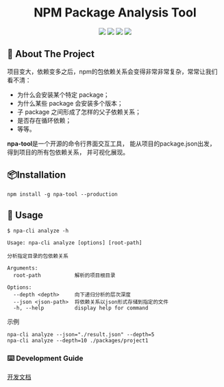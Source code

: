 
<h1 align="center">NPM Package Analysis Tool </h1>
<div align="center">

[![](https://img.shields.io/badge/npm-v1.0.0-red.svg)](https://www.npmjs.com/package/npa-tool) 
[![](https://img.shields.io/badge/github-npa_tool-greene.svg)](https://github.com/trudbot/npa-tool)
[![](https://img.shields.io/badge/license-MIT-black.svg)](./LICENSE) 
[![](https://img.shields.io/badge/language-typescript-blue.svg)]()

</div>

## 🌾 About The Project

[//]: # ([![Product Name Screen Shot][product-screenshot]]&#40;https://example.com&#41;)
项目变大，依赖变多之后，npm的包依赖关系会变得非常非常复杂，常常让我们看不清：
- 为什么会安装某个特定 package；
- 为什么某些 package 会安装多个版本；
- 子 package 之间形成了怎样的父子依赖关系；
- 是否存在循环依赖；
- 等等。

**npa-tool**是一个开源的命令行界面交互工具， 能从项目的package.json出发， 得到项目的所有包依赖关系， 并可视化展现。

## 📦Installation
```shell
npm install -g npa-tool --production
```

## 🔨 Usage

```
$ npa-cli analyze -h              
                
Usage: npa-cli analyze [options] [root-path]

分析指定目录的包依赖关系

Arguments:
  root-path           解析的项目根目录

Options:
  --depth <depth>     向下递归分析的层次深度
  --json <json-path>  将依赖关系以json形式存储到指定的文件
  -h, --help          display help for command
```
示例
```shell
npa-cli analyze --json="./result.json" --depth=5
npa-cli analyze --depth=10 ./packages/project1
```

### ⌨️ Development Guide
[开发文档](./README.DEV.md)

